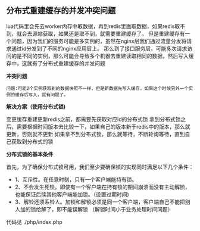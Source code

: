 ## 分布式重建缓存的并发冲突问题

lua代码里会先去worker内存中取数据，再到redis里面取数据，如果redis取不到，就会去源站获取，如果还是取不到，就需要重建缓存了。
但是重建缓存有一个问题，因为我们的服务可能是多实例的，虽然在nginx层我们通过流量分发将请求通过id分发到了不同的nginx应用层上。
那么到了接口服务层，可能多次请求访问的是不同的实例，那么可能会导致多个机器去重建读取相同的数据，然后写入缓存中，这就有了分布式重建缓存的并发问题



**冲突问题**

    问题:可能2个实例获取到的数据快照不一样，但是新数据先写入缓存，如果这个时候另外一个实例的缓存后写入，就有问题了。
    
    
    
**解决方案（使用分布式锁)**

变更缓存重建更新redis之前，都需要先获取对应id的分布式锁
拿到分布式锁之后，需要根据时间版本去比较一下，如果自己的版本新于redis中的版本，那么就更新，否则就不更新
如果拿不到分布式锁，那么就等待，不断轮询等待，直到自己获取到分布式的锁


**分布式锁的基本条件**

首先，为了确保分布式锁可用，我们至少要确保锁的实现同时满足以下几个条件：
- 1、互斥性。在任意时刻，只有一个客户端能持有锁。
- 2、不会发生死锁。即使有一个客户端在持有锁的期间崩溃而没有主动解锁，也能保证后续其他客户端能加锁。（设置过期时间)
- 3、解铃还须系铃人。加锁和解锁必须是同一个客户端，客户端自己不能把别人加的锁给解了，即不能误解锁 （解锁时间小于业务处理时间问题）


代码见 ./php/index.php 





